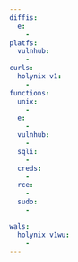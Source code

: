 ```yaml
---
diffis:
  e:
    -
platfs:
  vulnhub:
    -
curls:
  holynix v1:
    -
functions:
  unix:
    -
  e:
    -
  vulnhub:
    -
  sqli:
    -
  creds:
    -
  rce:
    -
  sudo:
    -

wals:
  holynix v1wu:
    -
---
```

